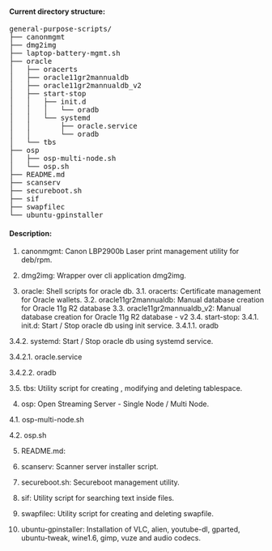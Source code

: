 #### Current directory structure:
<pre>
general-purpose-scripts/
├── canonmgmt
├── dmg2img
├── laptop-battery-mgmt.sh
├── oracle
│   ├── oracerts
│   ├── oracle11gr2mannualdb
│   ├── oracle11gr2mannualdb_v2
│   ├── start-stop
│   │   ├── init.d
│   │   │   └── oradb
│   │   └── systemd
│   │       ├── oracle.service
│   │       └── oradb
│   └── tbs
├── osp
│   ├── osp-multi-node.sh
│   └── osp.sh
├── README.md
├── scanserv
├── secureboot.sh
├── sif
├── swapfilec
└── ubuntu-gpinstaller
</pre>

#### Description:
1. canonmgmt: Canon LBP2900b Laser print management utility for deb/rpm.

2. dmg2img: Wrapper over cli application dmg2img.

3. oracle: Shell scripts for oracle db.
    3.1. oracerts: Certificate management for Oracle wallets.
    3.2. oracle11gr2mannualdb: Manual database creation for Oracle 11g R2 database
    3.3. oracle11gr2mannualdb_v2: Manual database creation for Oracle 11g R2 database - v2
    3.4. start-stop:
        3.4.1. init.d: Start / Stop oracle db using init service.
            3.4.1.1. oradb

3.4.2. systemd: Start / Stop oracle db using systemd service.

3.4.2.1. oracle.service

3.4.2.2. oradb

3.5. tbs: Utility script for creating , modifying and deleting tablespace.

4. osp: Open Streaming Server - Single Node / Multi Node.

4.1. osp-multi-node.sh

4.2. osp.sh

5. README.md: 

6. scanserv: Scanner server installer script.

7. secureboot.sh: Secureboot management utility.

8. sif: Utility script for searching text inside files.

9. swapfilec: Utility script for creating and deleting swapfile.

10. ubuntu-gpinstaller: Installation of VLC, alien, youtube-dl, gparted, ubuntu-tweak, wine1.6, gimp, vuze and audio codecs.